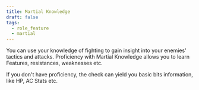 ```yaml
---
title: Martial Knowledge
draft: false
tags:
  - role_feature
  - martial
---
```

You can use your knowledge of fighting to gain insight into your enemies' tactics and attacks. Proficiency with Martial Knowledge allows you to learn Features, resistances, weaknesses etc.

If you don't have proficiency, the check can yield you basic bits information, like HP, AC Stats etc.